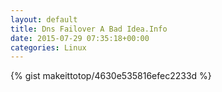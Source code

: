 ```yaml
---
layout: default                                                                                                              
title: Dns Failover A Bad Idea.Info                                                                                                                       
date: 2015-07-29 07:35:18+00:00                                                                                                                        
categories: Linux                                                                                                                
---                                                                                                                              
```


{% gist makeittotop/4630e535816efec2233d %}                                                                                                           


